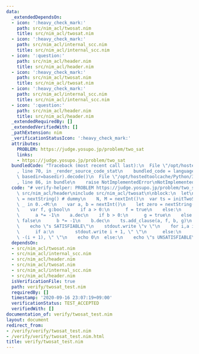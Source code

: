 ```yaml
---
data:
  _extendedDependsOn:
  - icon: ':heavy_check_mark:'
    path: src/nim_acl/twosat.nim
    title: src/nim_acl/twosat.nim
  - icon: ':heavy_check_mark:'
    path: src/nim_acl/internal_scc.nim
    title: src/nim_acl/internal_scc.nim
  - icon: ':question:'
    path: src/nim_acl/header.nim
    title: src/nim_acl/header.nim
  - icon: ':heavy_check_mark:'
    path: src/nim_acl/twosat.nim
    title: src/nim_acl/twosat.nim
  - icon: ':heavy_check_mark:'
    path: src/nim_acl/internal_scc.nim
    title: src/nim_acl/internal_scc.nim
  - icon: ':question:'
    path: src/nim_acl/header.nim
    title: src/nim_acl/header.nim
  _extendedRequiredBy: []
  _extendedVerifiedWith: []
  _pathExtension: nim
  _verificationStatusIcon: ':heavy_check_mark:'
  attributes:
    PROBLEM: https://judge.yosupo.jp/problem/two_sat
    links:
    - https://judge.yosupo.jp/problem/two_sat
  bundledCode: "Traceback (most recent call last):\n  File \"/opt/hostedtoolcache/Python/3.8.5/x64/lib/python3.8/site-packages/onlinejudge_verify/documentation/build.py\"\
    , line 70, in _render_source_code_stat\n    bundled_code = language.bundle(stat.path,\
    \ basedir=basedir).decode()\n  File \"/opt/hostedtoolcache/Python/3.8.5/x64/lib/python3.8/site-packages/onlinejudge_verify/languages/nim.py\"\
    , line 86, in bundle\n    raise NotImplementedError\nNotImplementedError\n"
  code: "# verify-helper: PROBLEM https://judge.yosupo.jp/problem/two_sat\n\ninclude\
    \ src/nim_acl/header\ninclude src/nim_acl/twosat\n\nblock:\n  let\n    p, cnf\
    \ = nextString() # dummy\n    N, M = nextInt()\n  var ts = initTwoSat(N)\n  for\
    \ _ in 0..<M:\n    var a, b = nextInt()\n    let zero = nextString() # summy\n\
    \    var f, g:bool\n    if a > 0:\n      f = true\n    else:\n      f = false\n\
    \      a *= -1\n    a.dec\n    if b > 0:\n      g = true\n    else:\n      g =\
    \ false\n      b *= -1\n    b.dec\n    ts.add_clause(a, f, b, g)\n  if ts.satisfiable:\n\
    \    echo \"s SATISFIABLE\"\n    stdout.write \"v \"\n    for i,a in ts.answer:\n\
    \      if a:\n        stdout.write i + 1, \" \"\n      else:\n        stdout.write\
    \ -(i + 1), \" \"\n    echo 0\n  else:\n    echo \"s UNSATISFIABLE\"\n"
  dependsOn:
  - src/nim_acl/twosat.nim
  - src/nim_acl/internal_scc.nim
  - src/nim_acl/header.nim
  - src/nim_acl/twosat.nim
  - src/nim_acl/internal_scc.nim
  - src/nim_acl/header.nim
  isVerificationFile: true
  path: verify/twosat_test.nim
  requiredBy: []
  timestamp: '2020-09-16 23:07:19+09:00'
  verificationStatus: TEST_ACCEPTED
  verifiedWith: []
documentation_of: verify/twosat_test.nim
layout: document
redirect_from:
- /verify/verify/twosat_test.nim
- /verify/verify/twosat_test.nim.html
title: verify/twosat_test.nim
---
```

